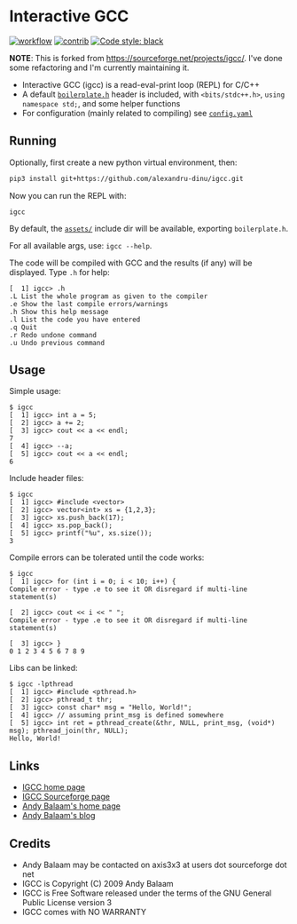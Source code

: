 # Interactive GCC

[![workflow](https://github.com/alexandru-dinu/igcc/workflows/CI/badge.svg)](https://github.com/alexandru-dinu/igcc/actions?query=workflow%3ACI)
[![contrib](https://img.shields.io/badge/contributions-welcome-brightgreen.svg?style=flat)](https://github.com/alexandru-dinu/igcc/issues)
[![Code style: black](https://img.shields.io/badge/code%20style-black-000000.svg)](https://github.com/psf/black)

**NOTE**: This is forked from https://sourceforge.net/projects/igcc/. I've done some refactoring and I'm currently maintaining it.

- Interactive GCC (igcc) is a read-eval-print loop (REPL) for C/C++
- A default [`boilerplate.h`](https://github.com/alexandru-dinu/igcc/blob/main/igcc/assets/boilerplate.h) header is included, with `<bits/stdc++.h>`, `using namespace std;`, and some helper functions
- For configuration (mainly related to compiling) see [`config.yaml`](https://github.com/alexandru-dinu/igcc/blob/main/igcc/assets/config.yaml)

## Running

Optionally, first create a new python virtual environment, then:
```bash
pip3 install git+https://github.com/alexandru-dinu/igcc.git
```
Now you can run the REPL with:
```
igcc
```
By default, the [`assets/`](https://github.com/alexandru-dinu/igcc/tree/main/igcc/assets) include dir will be available, exporting `boilerplate.h`.

For all available args, use: `igcc --help`.

The code will be compiled with GCC and the results (if any) will be displayed.
Type `.h` for help:

```
[  1] igcc> .h
.L List the whole program as given to the compiler
.e Show the last compile errors/warnings
.h Show this help message
.l List the code you have entered
.q Quit
.r Redo undone command
.u Undo previous command
```

## Usage

Simple usage:

```
$ igcc
[  1] igcc> int a = 5;
[  2] igcc> a += 2;
[  3] igcc> cout << a << endl;
7
[  4] igcc> --a;
[  5] igcc> cout << a << endl;
6
```

Include header files:

```
$ igcc
[  1] igcc> #include <vector>
[  2] igcc> vector<int> xs = {1,2,3};
[  3] igcc> xs.push_back(17);
[  4] igcc> xs.pop_back();
[  5] igcc> printf("%u", xs.size());
3
```

Compile errors can be tolerated until the code works:

```
$ igcc
[  1] igcc> for (int i = 0; i < 10; i++) {
Compile error - type .e to see it OR disregard if multi-line statement(s)

[  2] igcc> cout << i << " ";
Compile error - type .e to see it OR disregard if multi-line statement(s)

[  3] igcc> }
0 1 2 3 4 5 6 7 8 9
```

Libs can be linked:

```
$ igcc -lpthread
[  1] igcc> #include <pthread.h>
[  2] igcc> pthread_t thr;
[  3] igcc> const char* msg = "Hello, World!";
[  4] igcc> // assuming print_msg is defined somewhere
[  5] igcc> int ret = pthread_create(&thr, NULL, print_msg, (void*) msg); pthread_join(thr, NULL);
Hello, World!
```

## Links
- [IGCC home page](http://www.artificialworlds.net/wiki/IGCC/IGCC)
- [IGCC Sourceforge page](http://sourceforge.net/projects/igcc/)
- [Andy Balaam's home page](http://www.artificialworlds.net)
- [Andy Balaam's blog](http://www.artificialworlds.net/blog)

## Credits

- Andy Balaam may be contacted on axis3x3 at users dot sourceforge dot net
- IGCC is Copyright (C) 2009 Andy Balaam
- IGCC is Free Software released under the terms of the GNU General Public License version 3
- IGCC comes with NO WARRANTY
